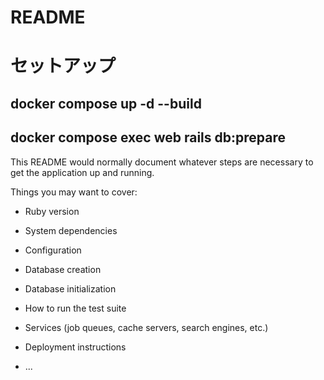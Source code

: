 # README

# セットアップ<br>
## docker compose up -d --build<br>
## docker compose exec web rails db:prepare<br>


This README would normally document whatever steps are necessary to get the
application up and running.

Things you may want to cover:

* Ruby version

* System dependencies

* Configuration

* Database creation

* Database initialization

* How to run the test suite

* Services (job queues, cache servers, search engines, etc.)

* Deployment instructions

* ...
